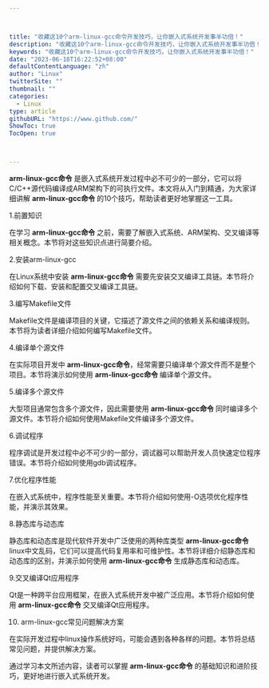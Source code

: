 ```yaml
---



title: "收藏这10个arm-linux-gcc命令开发技巧，让你嵌入式系统开发事半功倍！"
description: "收藏这10个arm-linux-gcc命令开发技巧，让你嵌入式系统开发事半功倍！"
keywords: "收藏这10个arm-linux-gcc命令开发技巧，让你嵌入式系统开发事半功倍！"
date: "2023-06-18T16:22:52+08:00"
defaultContentLanguage: "zh"
author: "Linux"
twitterSite: ""
thumbnail: ""
categories:
  - Linux
type: article
githubURL: "https://www.github.com/"
ShowToc: true
TocOpen: true



---
```


**arm-linux-gcc命令** 是嵌入式系统开发过程中必不可少的一部分，它可以将C/C++源代码编译成ARM架构下的可执行文件。本文将从入门到精通，为大家详细讲解 **arm-linux-gcc命令** 的10个技巧，帮助读者更好地掌握这一工具。

1.前置知识

在学习 **arm-linux-gcc命令** 之前，需要了解嵌入式系统、ARM架构、交叉编译等相关概念。本节将对这些知识点进行简要介绍。

2.安装arm-linux-gcc

在Linux系统中安装 **arm-linux-gcc命令** 需要先安装交叉编译工具链。本节将介绍如何下载、安装和配置交叉编译工具链。

3.编写Makefile文件

Makefile文件是编译项目的关键，它描述了源文件之间的依赖关系和编译规则。本节将为读者详细介绍如何编写Makefile文件。

4.编译单个源文件

在实际项目开发中 **arm-linux-gcc命令**，经常需要只编译单个源文件而不是整个项目。本节将演示如何使用 **arm-linux-gcc命令** 编译单个源文件。

5.编译多个源文件

大型项目通常包含多个源文件，因此需要使用 **arm-linux-gcc命令** 同时编译多个源文件。本节将介绍如何使用Makefile文件编译多个源文件。

6.调试程序

程序调试是开发过程中必不可少的一部分，调试器可以帮助开发人员快速定位程序错误。本节将介绍如何使用gdb调试程序。

7.优化程序性能

在嵌入式系统中，程序性能至关重要。本节将介绍如何使用-O选项优化程序性能，并演示其效果。

8.静态库与动态库

静态库和动态库是现代软件开发中广泛使用的两种库类型 **arm-linux-gcc命令** linux中文乱码，它们可以提高代码复用率和可维护性。本节将详细介绍静态库和动态库的区别，并演示如何使用 **arm-linux-gcc命令** 生成静态库和动态库。

9.交叉编译Qt应用程序

Qt是一种跨平台应用框架，在嵌入式系统开发中被广泛应用。本节将介绍如何使用 **arm-linux-gcc命令** 交叉编译Qt应用程序。

10. arm-linux-gcc常见问题解决方案

在实际开发过程中linux操作系统好吗，可能会遇到各种各样的问题。本节将总结常见问题，并提供解决方案。

通过学习本文所述内容，读者可以掌握 **arm-linux-gcc命令** 的基础知识和进阶技巧，更好地进行嵌入式系统开发。